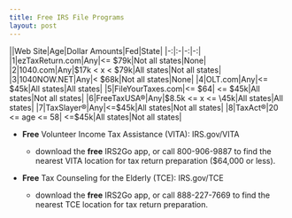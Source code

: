 ```yaml
---
title: Free IRS File Programs
layout: post
---
```


||Web Site|Age|Dollar Amounts|Fed|State|
|-:|:-|-:|-:|
|1|ezTaxReturn.com|Any|<= \$79k|Not all states|None|
|2|1040.com|Any|$17k < x < $79k|All states|Not all states|
|3|1040NOW.NET|Any|< \$68k|Not all states|None|
|4|OLT.com|Any|<= \$45k|All states|All states|
|5|FileYourTaxes.com|<= \$64| <= \$45k|All states|Not all states|
|6|FreeTaxUSA®|Any|\$8.5k <= x <= \45k|All states|All states|
|7|TaxSlayer®|Any|<=\$45k|All states|Not all states|
|8|TaxAct®|20 <= age <= 58| <=\$45k|All states|Not all states|

- **Free** Volunteer Income Tax Assistance (VITA): IRS.gov/VITA  
   - download the **free** IRS2Go app, or call 800-906-9887 to find the nearest VITA location for tax return preparation ($64,000 or less).

-  **Free** Tax Counseling for the Elderly (TCE): IRS.gov/TCE  
   - download the **free** IRS2Go app, or call 888-227-7669 to find the nearest TCE location for tax return preparation.
